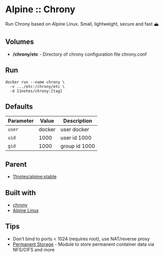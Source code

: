 # Alpine :: Chrony
Run Chrony based on Alpine Linux. Small, lightweight, secure and fast 🏔️

## Volumes
* **/chrony/etc** - Directory of chrony configuration file chrony.conf

## Run
```shell
docker run --name chrony \
  -v .../etc:/chrony/etc \
  -d 11notes/chrony:[tag]
```

## Defaults
| Parameter | Value | Description |
| --- | --- | --- |
| `user` | docker | user docker |
| `uid` | 1000 | user id 1000 |
| `gid` | 1000 | group id 1000 |

## Parent
* [11notes/alpine:stable](https://github.com/11notes/docker-alpine)

## Built with
* [chrony](https://chrony-project.org/)
* [Alpine Linux](https://alpinelinux.org)

## Tips
* Don't bind to ports < 1024 (requires root), use NAT/reverse proxy
* [Permanent Storage](https://github.com/11notes/alpine-docker-netshare) - Module to store permanent container data via NFS/CIFS and more